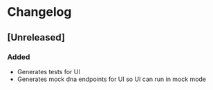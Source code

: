 # Changelog

## [Unreleased]

### Added
- Generates tests for UI
- Generates mock dna endpoints for UI so UI can run in mock mode

